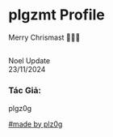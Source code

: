 # plgzmt Profile
Merry Chrismast 🎄🎄🎄
##
Noel Update  
23/11/2024
### Tác Giả:
plgz0g
<p class="email-corner"><a href="mailto:ngcuuphilongg@gmail.com">#made by plz0g</a></p>
